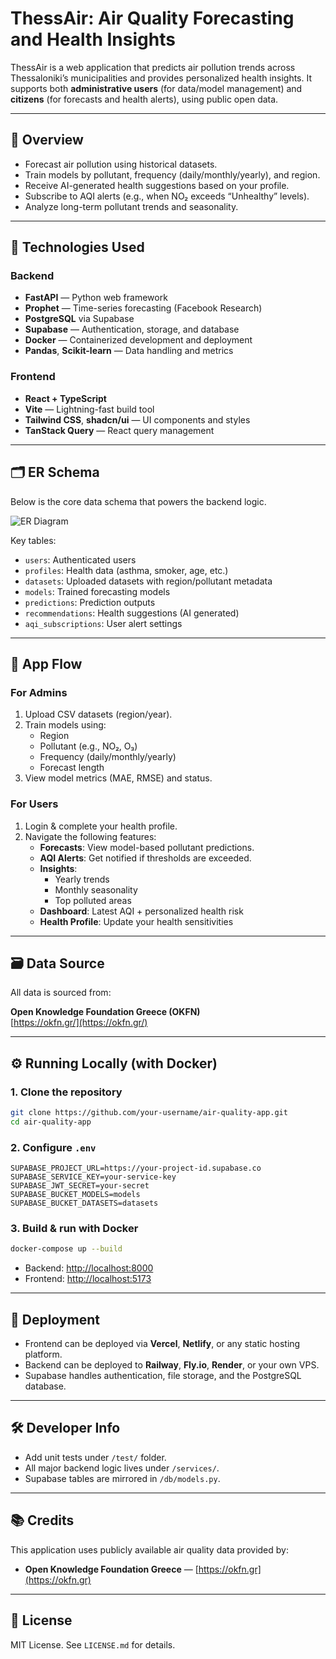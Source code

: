 # ThessAir: Air Quality Forecasting and Health Insights

ThessAir is a web application that predicts air pollution trends across Thessaloniki’s municipalities and provides personalized health insights. It supports both **administrative users** (for data/model management) and **citizens** (for forecasts and health alerts), using public open data.

---

## 📌 Overview

- Forecast air pollution using historical datasets.
- Train models by pollutant, frequency (daily/monthly/yearly), and region.
- Receive AI-generated health suggestions based on your profile.
- Subscribe to AQI alerts (e.g., when NO₂ exceeds “Unhealthy” levels).
- Analyze long-term pollutant trends and seasonality.

---

## 🧠 Technologies Used

### Backend
- **FastAPI** — Python web framework
- **Prophet** — Time-series forecasting (Facebook Research)
- **PostgreSQL** via Supabase
- **Supabase** — Authentication, storage, and database
- **Docker** — Containerized development and deployment
- **Pandas**, **Scikit-learn** — Data handling and metrics

### Frontend
- **React + TypeScript**
- **Vite** — Lightning-fast build tool
- **Tailwind CSS**, **shadcn/ui** — UI components and styles
- **TanStack Query** — React query management

---

## 🗂 ER Schema

Below is the core data schema that powers the backend logic.

![ER Diagram](supabase-schema-yhmwwpqvxhaljsqfxuqk%20(4).png)

Key tables:
- `users`: Authenticated users
- `profiles`: Health data (asthma, smoker, age, etc.)
- `datasets`: Uploaded datasets with region/pollutant metadata
- `models`: Trained forecasting models
- `predictions`: Prediction outputs
- `recommendations`: Health suggestions (AI generated)
- `aqi_subscriptions`: User alert settings

---

## 🔁 App Flow

### For Admins
1. Upload CSV datasets (region/year).
2. Train models using:
   - Region
   - Pollutant (e.g., NO₂, O₃)
   - Frequency (daily/monthly/yearly)
   - Forecast length
3. View model metrics (MAE, RMSE) and status.

### For Users
1. Login & complete your health profile.
2. Navigate the following features:
   - **Forecasts**: View model-based pollutant predictions.
   - **AQI Alerts**: Get notified if thresholds are exceeded.
   - **Insights**:
     - Yearly trends
     - Monthly seasonality
     - Top polluted areas
   - **Dashboard**: Latest AQI + personalized health risk
   - **Health Profile**: Update your health sensitivities

---

## 🗃 Data Source

All data is sourced from:

**Open Knowledge Foundation Greece (OKFN)**  
[https://okfn.gr/](https://okfn.gr/)

---

## ⚙️ Running Locally (with Docker)

### 1. Clone the repository

```bash
git clone https://github.com/your-username/air-quality-app.git
cd air-quality-app
```

### 2. Configure `.env`

```env
SUPABASE_PROJECT_URL=https://your-project-id.supabase.co
SUPABASE_SERVICE_KEY=your-service-key
SUPABASE_JWT_SECRET=your-secret
SUPABASE_BUCKET_MODELS=models
SUPABASE_BUCKET_DATASETS=datasets
```

### 3. Build & run with Docker

```bash
docker-compose up --build
```

- Backend: [http://localhost:8000](http://localhost:8000)
- Frontend: [http://localhost:5173](http://localhost:5173)

---

## 🚀 Deployment

- Frontend can be deployed via **Vercel**, **Netlify**, or any static hosting platform.
- Backend can be deployed to **Railway**, **Fly.io**, **Render**, or your own VPS.
- Supabase handles authentication, file storage, and the PostgreSQL database.

---

## 🛠 Developer Info

- Add unit tests under `/test/` folder.
- All major backend logic lives under `/services/`.
- Supabase tables are mirrored in `/db/models.py`.

---

## 📚 Credits

This application uses publicly available air quality data provided by:

- **Open Knowledge Foundation Greece** — [https://okfn.gr](https://okfn.gr)

---

## 🤝 License

MIT License. See `LICENSE.md` for details.
